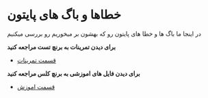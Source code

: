 # خطاها و باگ های پایتون
در اینجا ما باگ ها و خطا های پایتون رو که بهشون بر میخوریم رو بررسی میکنیم


__برای دیدن تمرینات به برنچ تست مراجعه کنید__

* [قسمت تمرینات](https://github.com/ahmadreza1383/Python_Class/tree/test)

__برای دیدن فایل های اموزشی  به برنچ کلس مراجعه کنید__

* [قسمت اموزش](https://github.com/ahmadreza1383/Python_Class/tree/class)
